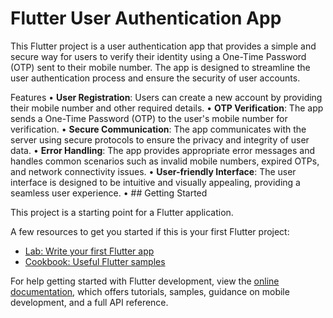 # Flutter User Authentication App

This Flutter project is a user authentication app that provides a simple and secure way for users to verify their identity using a One-Time Password (OTP) sent to their mobile number. The app is designed to streamline the user authentication process and ensure the security of user accounts.

Features
 • **User Registration**: Users can create a new account by providing their mobile number and other required details.
 • **OTP Verification**: The app sends a One-Time Password (OTP) to the user's mobile number for verification.
 • **Secure Communication**: The app communicates with the server using secure protocols to ensure the privacy and integrity of user data.
 • **Error Handling**: The app provides appropriate error messages and handles common scenarios such as invalid mobile numbers, expired OTPs, and network connectivity issues.
 • **User-friendly Interface**: The user interface is designed to be intuitive and visually appealing, providing a seamless user experience.
 • ## Getting Started

This project is a starting point for a Flutter application.

A few resources to get you started if this is your first Flutter project:

- [Lab: Write your first Flutter app](https://docs.flutter.dev/get-started/codelab)
- [Cookbook: Useful Flutter samples](https://docs.flutter.dev/cookbook)

For help getting started with Flutter development, view the
[online documentation](https://docs.flutter.dev/), which offers tutorials,
samples, guidance on mobile development, and a full API reference.
